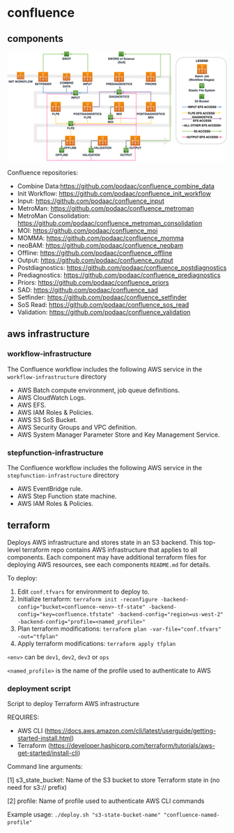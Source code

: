 # confluence

## components

![Confluence Component Data Flow Diagram](diagrams/confluence-data-flow.png)

Confluence repositories:

- Combine Data:https://github.com/podaac/confluence_combine_data
- Init Workflow: https://github.com/podaac/confluence_init_workflow
- Input: https://github.com/podaac/confluence_input
- MetroMan: https://github.com/podaac/confluence_metroman
- MetroMan Consolidation: https://github.com/podaac/confluence_metroman_consolidation
- MOI: https://github.com/podaac/confluence_moi
- MOMMA: https://github.com/podaac/confluence_momma
- neoBAM: https://github.com/podaac/confluence_neobam
- Offline: https://github.com/podaac/confluence_offline
- Output: https://github.com/podaac/confluence_output
- Postdiagnostics: https://github.com/podaac/confluence_postdiagnostics
- Prediagnostics: https://github.com/podaac/confluence_prediagnostics
- Priors: https://github.com/podaac/confluence_priors
- SAD: https://github.com/podaac/confluence_sad
- Setfinder: https://github.com/podaac/confluence_setfinder
- SoS Read: https://github.com/podaac/confluence_sos_read
- Validation: https://github.com/podaac/confluence_validation

## aws infrastructure

### workflow-infrastructure

The Confluence workflow includes the following AWS service in the `workflow-infrastructure` directory

- AWS Batch compute environment, job queue definitions.
- AWS CloudWatch Logs.
- AWS EFS.
- AWS IAM Roles & Policies.
- AWS S3 SoS Bucket.
- AWS Security Groups and VPC definition.
- AWS System Manager Parameter Store and Key Management Service.

### stepfunction-infrastructure

The Confluence workflow includes the following AWS service in the `stepfunction-infrastructure` directory

- AWS EventBridge rule.
- AWS Step Function state machine.
- AWS IAM Roles & Policies.

## terraform

Deploys AWS infrastructure and stores state in an S3 backend. This top-level terraform repo contains AWS infrastructure that applies to all components. Each component may have additional terraform files for deploying AWS resources, see each components `README.md` for details.

To deploy:

1. Edit `conf.tfvars` for environment to deploy to.
2. Initialize terraform: `terraform init -reconfigure -backend-config="bucket=confluence-<env>-tf-state" -backend-config="key=confluence.tfstate" -backend-config="region=us-west-2" -backend-config="profile=<named_profile>"`
3. Plan terraform modifications: `terraform plan -var-file="conf.tfvars" -out="tfplan"`
4. Apply terraform modifications: `terraform apply tfplan`

`<env>` can be `dev1`, `dev2`, `dev3` or `ops`

`<named_profile>` is the name of the profile used to authenticate to AWS

### deployment script

Script to deploy Terraform AWS infrastructure

REQUIRES:
  
- AWS CLI (https://docs.aws.amazon.com/cli/latest/userguide/getting-started-install.html)
- Terraform (https://developer.hashicorp.com/terraform/tutorials/aws-get-started/install-cli)

Command line arguments:

[1] s3_state_bucket: Name of the S3 bucket to store Terraform state in (no need for s3:// prefix)

[2] profile: Name of profile used to authenticate AWS CLI commands

Example usage: `./deploy.sh "s3-state-bucket-name" "confluence-named-profile"`

